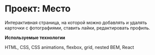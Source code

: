 # Проект: Место

Интерактивная страница, на которой можно добавлять и удалять карточки с фотографиями, ставить лайки, редактировать профиль.

**Используемые технологии**

HTML, CSS, СSS animations, flexbox, grid, nested BEM, React
